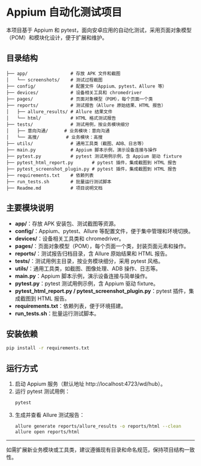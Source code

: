 # Appium 自动化测试项目

本项目基于 Appium 和 pytest，面向安卓应用的自动化测试，采用页面对象模型（POM）和模块化设计，便于扩展和维护。

## 目录结构

```
├── app/                # 存放 APK 文件和截图
│   └── screenshots/    # 测试过程截图
├── config/             # 配置文件（Appium、pytest、Allure 等）
├── devices/            # 设备相关工具和 chromedriver
├── pages/              # 页面对象模型（POM），每个页面一个类
├── reports/            # 测试报告（Allure 原始结果、HTML 报告）
│   ├── allure_results/ # Allure 结果文件
│   └── html/           # HTML 格式测试报告
├── tests/              # 测试用例，按业务模块细分
│   ├── 意向沟通/      # 业务模块：意向沟通
│   └── 高搜/          # 业务模块：高搜
├── utils/              # 通用工具类（截图、ADB、日志等）
├── main.py             # Appium 脚本示例，演示设备连接与操作
├── pytest.py           # pytest 测试用例示例，含 Appium 驱动 fixture
├── pytest_html_report.py       # pytest 插件，集成截图到 HTML 报告
├── pytest_screenshot_plugin.py # pytest 插件，集成截图到 HTML 报告
├── requirements.txt    # 依赖列表
├── run_tests.sh        # 批量运行测试脚本
├── Readme.md           # 项目说明文档
```

## 主要模块说明
- **app/**：存放 APK 安装包、测试截图等资源。
- **config/**：Appium、pytest、Allure 等配置文件，便于集中管理和环境切换。
- **devices/**：设备相关工具类和 chromedriver。
- **pages/**：页面对象模型（POM），每个页面一个类，封装页面元素和操作。
- **reports/**：测试报告归档目录，含 Allure 原始结果和 HTML 报告。
- **tests/**：测试用例主目录，按业务模块细分，采用 pytest 风格。
- **utils/**：通用工具类，如截图、图像处理、ADB 操作、日志等。
- **main.py**：Appium 脚本示例，演示设备连接与简单操作。
- **pytest.py**：pytest 测试用例示例，含 Appium 驱动 fixture。
- **pytest_html_report.py / pytest_screenshot_plugin.py**：pytest 插件，集成截图到 HTML 报告。
- **requirements.txt**：依赖列表，便于环境搭建。
- **run_tests.sh**：批量运行测试脚本。

## 安装依赖
```bash
pip install -r requirements.txt
```

## 运行方式
1. 启动 Appium 服务（默认地址 http://localhost:4723/wd/hub）。
2. 运行 pytest 测试用例：
   ```bash
   pytest
   ```
3. 生成并查看 Allure 测试报告：
   ```bash
   allure generate reports/allure_results -o reports/html --clean
   allure open reports/html
   ```


---
如需扩展新业务模块或工具类，建议遵循现有目录和命名规范，保持项目结构一致性。
